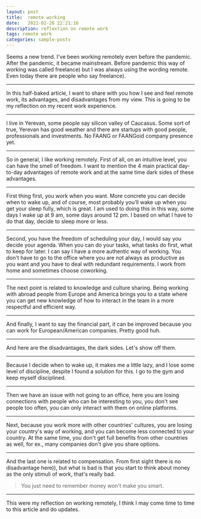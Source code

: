 ```yaml
---
layout: post
title:  remote working
date:   2022-02-28 22:21:16
description: reflextion on remote work
tags: remote work
categories: sample-posts
---
```

Seems a new trend.
I've been working remotely even before the pandemic. After the pandemic, it became mainstream. Before pandemic this way of working was called freelance) but I was always using the wording remote. Even today there are people who say freelance). 
<hr>
In this half-baked article, I want to share with you how I see and feel remote work, its advantages, and disadvantages from my view. This is going to be my reflection on my recent work experience.
<hr>
I live in Yerevan, some people say silicon valley of Caucasus. Some sort of true, Yerevan has good weather and there are startups with good people, professionals and investments. No FAANG or FAANGoid company presence yet.
<hr>
So in general, I like working remotely. First of all, on an intuitive level,  you can have the smell of freedom. I want to mention the 4 main practical day-to-day advantages of remote work and at the same time dark sides of these advantages.
<hr>
First thing first, you work when you want. More concrete you can decide when to wake up, and of course, most probably you’ll wake up when you get your sleep fully, which is great. I am used to doing this in this way, some days I wake up at 9 am, some days around 12 pm. I based on what I have to do that day, decide to sleep more or less.
<hr>
Second, you have the freedom of scheduling your day, I would say you decide your agenda. When you can do your tasks, what tasks do first, what to keep for later. I can say I have a more authentic way of working. You don't have to go to the office where you are not always as productive as you want and you have to deal with redundant requirements. I work from home and sometimes choose coworking.
<hr>
The next point is related to knowledge and culture sharing. Being working with abroad people from Europe and America brings you to a state where you can get new knowledge of how to interact in the team in a more respectful and efficient way.
<hr>
And finally, I want to say the financial part, it can be improved because you can work for European/American companies.
Pretty good huh.
<hr>
And here are the disadvantages, the dark sides. Let's show off them.
<hr>
Because I decide when to wake up, it makes me a little lazy, and I lose some level of discipline, despite I found a solution for this. I go to the gym and keep myself disciplined.
<hr>
Then we have an issue with not going to an office, here you are losing connections with people who can be interesting to you, you don't see people too often, you can only interact with them on online platforms.
<hr>
Next, because you work more with other countries' cultures, you are losing your country's way of working, and you can become less connected to your country. At the same time, you don't get full benefits from other countries as well, for ex., many companies don't give you share options. 
<hr>
And the last one is related to compensation. From first sight there is no disadvantage here)), but what is bad is that you start to think about money as the only stimuli of work, that's really bad. <blockquote> You just need to remember money won't make you smart. </blockquote>
<hr>
This were my reflection on working remotely, I think I may come time to time to this article and do updates.
